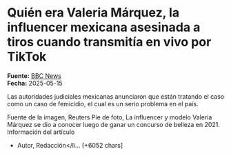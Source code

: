 # Quién era Valeria Márquez, la influencer mexicana asesinada a tiros cuando transmitía en vivo por TikTok

**Fuente:** [BBC News](https://www.bbc.com/mundo/articles/crmk7ke4rvpo)  
**Fecha:** 2025-05-15

Las autoridades judiciales mexicanas anunciaron que están tratando el caso como un caso de femicidio, el cual es un serio problema en el país.

Fuente de la imagen, Reuters
Pie de foto, La influencer y modelo Valeria Márquez se dio a conocer luego de ganar un concurso de belleza en 2021.
Información del artículo<ul><li>Autor, Redacción</li… [+6052 chars]
